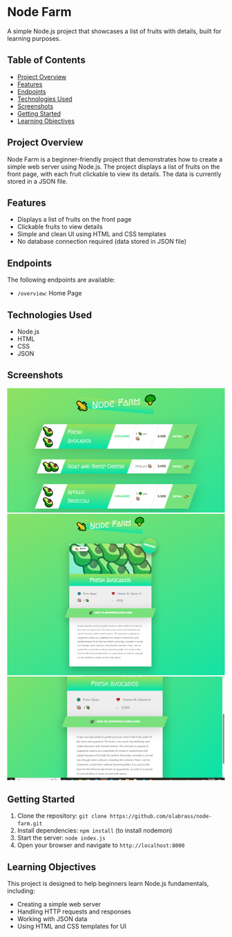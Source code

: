 # Node Farm

A simple Node.js project that showcases a list of fruits with details, built for learning purposes.

## Table of Contents

* [Project Overview](#project-overview)
* [Features](#features)
* [Endpoints](#endpoints)
* [Technologies Used](#technologies-used)
* [Screenshots](#screenshots)
* [Getting Started](#getting-started)
* [Learning Objectives](#learning-objectives)

## Project Overview

Node Farm is a beginner-friendly project that demonstrates how to create a simple web server using Node.js. The project displays a list of fruits on the front page, with each fruit clickable to view its details. The data is currently stored in a JSON file.

## Features

* Displays a list of fruits on the front page
* Clickable fruits to view details
* Simple and clean UI using HTML and CSS templates
* No database connection required (data stored in JSON file)

## Endpoints

The following endpoints are available:

* `/overview`: Home Page

## Technologies Used

* Node.js
* HTML
* CSS
* JSON

## Screenshots

![Screenshot 1](screenshots/home.PNG)
![Screenshot 2](screenshots/detail.PNG)
![Screenshot 3](screenshots/detail2.PNG)

## Getting Started

1. Clone the repository: `git clone https://github.com/olabrass/node-farm.git`
2. Install dependencies: `npm install` (to install nodemon)
3. Start the server: `node index.js` 
4. Open your browser and navigate to `http://localhost:8000` 

## Learning Objectives

This project is designed to help beginners learn Node.js fundamentals, including:

* Creating a simple web server
* Handling HTTP requests and responses
* Working with JSON data
* Using HTML and CSS templates for UI